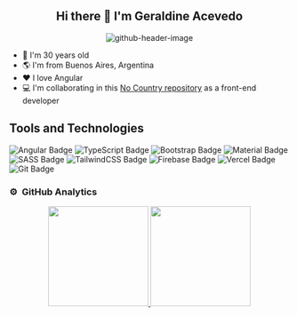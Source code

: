 <div align="center"> 
  <h2>Hi there 👋 I'm Geraldine Acevedo</h2>
</div>
<div align="center">
<img src="https://i.ibb.co/YcbH9Hn/github-header-image.png" alt="github-header-image" border="0">
</div>


- 🎂 I'm 30 years old
- 🌎 I'm from Buenos Aires, Argentina
- ❤️ I love Angular
- 💻 I'm collaborating in this [No Country repository](https://github.com/No-Country/s15-10-m-java-angular) as a front-end developer

## Tools and Technologies

![Angular Badge](https://img.shields.io/badge/Angular-red?logo=angular&logoColor=fff&style=flat)
![TypeScript Badge](https://img.shields.io/badge/TypeScript-008CDD?logo=typescript&logoColor=fff&style=flat)
![Bootstrap Badge](https://img.shields.io/badge/Bootstrap-7A33FF?logo=bootstrap&logoColor=fff&style=flat)
![Material Badge](https://img.shields.io/badge/Material%20Design-000000?logo=materialdesign&logoColor=fff&style=flat)
![SASS Badge](https://img.shields.io/badge/SASS-C470A0?logo=sass&logoColor=fff&style=flat)
![TailwindCSS Badge](https://img.shields.io/badge/TailwindCSS-319795?logo=tailwindcss&logoColor=fff&style=flat)
![Firebase Badge](https://img.shields.io/badge/Firebase-orange?logo=firebase&logoColor=fff&style=flat)
![Vercel Badge](https://img.shields.io/badge/Vercel-000000?logo=vercel&logoColor=fff&style=flat)
![Git Badge](https://img.shields.io/badge/Git-red?logo=git&logoColor=fff&style=flat)


 ### ⚙️ &nbsp;GitHub Analytics

<p align="center">

<a href="https://github.com/geraldineac">

  <img height="180em" src="https://github-readme-stats-eight-theta.vercel.app/api?username=geraldineac&show_icons=true&theme=algolia&include_all_commits=true&count_private=true"/>
  <img height="180em" src="https://github-readme-stats-eight-theta.vercel.app/api/top-langs/?username=geraldineac&layout=compact&langs_count=8&theme=algolia"/>
</a>
</p> 

<!--
**geraldineac/geraldineac** is a ✨ _special_ ✨ repository because its `README.md` (this file) appears on your GitHub profile.

Here are some ideas to get you started:

- 🔭 I’m currently working on ...
- 🌱 I’m currently learning ...
- 👯 I’m looking to collaborate on ...
- 🤔 I’m looking for help with ...
- 💬 Ask me about ...
- 📫 How to reach me: ...
- 😄 Pronouns: ...
- ⚡ Fun fact: ...
-->
